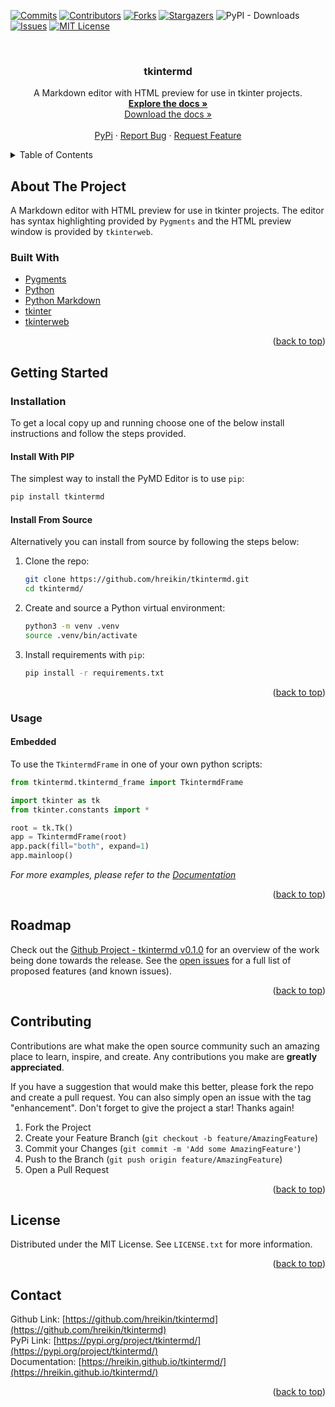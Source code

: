 <div id="top"></div>
<!--
*** Thanks for checking out the Best-README-Template. If you have a suggestion
*** that would make this better, please fork the repo and create a pull request
*** or simply open an issue with the tag "enhancement".
*** Don't forget to give the project a star!
*** Thanks again! Now go create something AMAZING! :D
-->

<!-- PROJECT SHIELDS -->
<!--
*** I'm using markdown "reference style" links for readability.
*** Reference links are enclosed in brackets [ ] instead of parentheses ( ).
*** See the bottom of this document for the declaration of the reference variables
*** for contributors-url, forks-url, etc. This is an optional, concise syntax you may use.
*** https://www.markdownguide.org/basic-syntax/#reference-style-links
-->
[![Commits][commit-shield]][commit-url]
[![Contributors][contributors-shield]][contributors-url]
[![Forks][forks-shield]][forks-url]
[![Stargazers][stars-shield]][stars-url]
![PyPI - Downloads](https://img.shields.io/pypi/dm/tkintermd?style=for-the-badge)    <!-- This link wont work in the reference style. -->
[![Issues][issues-shield]][issues-url]
[![MIT License][license-shield]][license-url]

<!-- PROJECT LOGO -->
<br />
<div align="center">
  <!-- <a href="https://github.com/hreikin/tkintermd">
    <img src="images/logo.png" alt="Logo" width="80" height="80">
  </a> -->

<h3 align="center">tkintermd</h3>

  <p align="center">
    A Markdown editor with HTML preview for use in tkinter projects.
    <br />
    <a href="https://hreikin.github.io/tkintermd"><strong>Explore the docs »</strong></a>
    <br />
    <a href="https://hreikin.github.io/tkintermd/pdf/tkintermd-documentation-LATEST.pdf">Download the docs »</a>
    <br />
    <br />
    <!-- <a href="https://github.com/hreikin/tkintermd">View Demo</a> -->
    <!-- · -->
    <a href="https://pypi.org/project/tkintermd/">PyPi</a>
    ·
    <a href="https://github.com/hreikin/tkintermd/issues">Report Bug</a>
    ·
    <a href="https://github.com/hreikin/tkintermd/issues">Request Feature</a>
  </p>
</div>

<!-- TABLE OF CONTENTS -->
<details>
  <summary>Table of Contents</summary>
  <ol>
    <li>
      <a href="#about-the-project">About The Project</a>
      <ul>
        <li><a href="#built-with">Built With</a></li>
      </ul>
    </li>
    <li>
      <a href="#getting-started">Getting Started</a>
      <ul>
        <!-- <li><a href="#prerequisites">Prerequisites</a></li> -->
        <li>
          <a href="#installation">Installation</a>
          <ul>
            <li><a href="#install-with-pip">Install With PIP</a></li>
            <li><a href="#install-from-source">Install From Source</a></li>
          </ul>
        </li>
        <li>
          <a href="#usage">Usage</a>
          <ul>
            <!-- <li><a href="#standalone">Standalone</a></li> -->
            <li><a href="#embedded">Embedded</a></li>
          </ul>
        </li>
      </ul>
    </li>
    <li><a href="#roadmap">Roadmap</a></li>
    <li><a href="#contributing">Contributing</a></li>
    <li><a href="#license">License</a></li>
    <li><a href="#contact">Contact</a></li>
    <!-- <li><a href="#acknowledgments">Acknowledgments</a></li> -->
  </ol>
</details>

<!-- ABOUT THE PROJECT -->
## About The Project

<!-- [![Product Name Screen Shot][product-screenshot]](https://example.com) -->

A Markdown editor with HTML preview for use in tkinter projects. The editor has 
syntax highlighting provided by `Pygments` and the HTML preview window is 
provided by `tkinterweb`.

<!-- <p align="right">(<a href="#top">back to top</a>)</p> -->

### Built With

* [Pygments](https://github.com/pygments/pygments)
* [Python](https://www.python.org/)
* [Python Markdown](https://github.com/Python-Markdown/markdown)
* [tkinter](https://docs.python.org/3/library/tkinter.html)
* [tkinterweb](https://github.com/Andereoo/TkinterWeb)

<p align="right">(<a href="#top">back to top</a>)</p>

<!-- GETTING STARTED -->
## Getting Started
<!-- ### Prerequisites

This is an example of how to list things you need to use the software and how to install them.
* npm
  ```sh
  npm install npm@latest -g
  ``` -->

### Installation
To get a local copy up and running choose one of the below install instructions and follow the steps provided.

#### Install With PIP

The simplest way to install the PyMD Editor is to use `pip`:

```sh
pip install tkintermd
```

#### Install From Source

Alternatively you can install from source by following the steps below:

1. Clone the repo:
   ```sh
   git clone https://github.com/hreikin/tkintermd.git
   cd tkintermd/
   ```
2. Create and source a Python virtual environment:
   ```sh
   python3 -m venv .venv
   source .venv/bin/activate
   ```
3. Install requirements with `pip`:
   ```sh
   pip install -r requirements.txt
   ```

<p align="right">(<a href="#top">back to top</a>)</p>

<!-- USAGE EXAMPLES -->
### Usage

#### Embedded

To use the `TkintermdFrame` in one of your own python scripts:

```python
from tkintermd.tkintermd_frame import TkintermdFrame

import tkinter as tk
from tkinter.constants import *

root = tk.Tk()
app = TkintermdFrame(root)
app.pack(fill="both", expand=1)
app.mainloop()
```

_For more examples, please refer to the [Documentation](https://hreikin.github.io/tkintermd)_

<p align="right">(<a href="#top">back to top</a>)</p>

<!-- ROADMAP -->
## Roadmap

<!-- - [ ] Feature 1
- [ ] Feature 2
- [ ] Feature 3
    - [ ] Nested Feature -->

Check out the [Github Project - tkintermd v0.1.0](https://github.com/users/hreikin/projects/1/) for an overview of the work being done towards the release.
See the [open issues](https://github.com/hreikin/tkintermd/issues) for a full list of proposed features (and known issues).

<p align="right">(<a href="#top">back to top</a>)</p>

<!-- CONTRIBUTING -->
## Contributing

Contributions are what make the open source community such an amazing place to learn, inspire, and create. Any contributions you make are **greatly appreciated**.

If you have a suggestion that would make this better, please fork the repo and create a pull request. You can also simply open an issue with the tag "enhancement".
Don't forget to give the project a star! Thanks again!

1. Fork the Project
2. Create your Feature Branch (`git checkout -b feature/AmazingFeature`)
3. Commit your Changes (`git commit -m 'Add some AmazingFeature'`)
4. Push to the Branch (`git push origin feature/AmazingFeature`)
5. Open a Pull Request

<p align="right">(<a href="#top">back to top</a>)</p>

<!-- LICENSE -->
## License

Distributed under the MIT License. See `LICENSE.txt` for more information.

<p align="right">(<a href="#top">back to top</a>)</p>

<!-- CONTACT -->
## Contact

Github Link: [https://github.com/hreikin/tkintermd](https://github.com/hreikin/tkintermd)  
PyPi Link: [https://pypi.org/project/tkintermd/](https://pypi.org/project/tkintermd/)  
Documentation: [https://hreikin.github.io/tkintermd/](https://hreikin.github.io/tkintermd/)

<p align="right">(<a href="#top">back to top</a>)</p>

<!-- ACKNOWLEDGMENTS
## Acknowledgments

* []()
* []()
* []()

<p align="right">(<a href="#top">back to top</a>)</p> -->

<!-- MARKDOWN LINKS & IMAGES -->
<!-- https://www.markdownguide.org/basic-syntax/#reference-style-links -->
[contributors-shield]: https://img.shields.io/github/contributors/hreikin/tkintermd.svg?style=for-the-badge
[contributors-url]: https://github.com/hreikin/tkintermd/graphs/contributors
[forks-shield]: https://img.shields.io/github/forks/hreikin/tkintermd.svg?style=for-the-badge
[forks-url]: https://github.com/hreikin/tkintermd/network/members
[stars-shield]: https://img.shields.io/github/stars/hreikin/tkintermd.svg?style=for-the-badge
[stars-url]: https://github.com/hreikin/tkintermd/stargazers
[issues-shield]: https://img.shields.io/github/issues/hreikin/tkintermd.svg?style=for-the-badge
[issues-url]: https://github.com/hreikin/tkintermd/issues
[license-shield]: https://img.shields.io/github/license/hreikin/tkintermd.svg?style=for-the-badge
[license-url]: https://github.com/hreikin/tkintermd/blob/master/LICENSE.txt
<!-- [linkedin-shield]: https://img.shields.io/badge/-LinkedIn-black.svg?style=for-the-badge&logo=linkedin&colorB=555 -->
<!-- [linkedin-url]: https://linkedin.com/in/linkedin_username -->
<!-- [product-screenshot]: images/screenshot.png -->
[commit-shield]: https://img.shields.io/github/commit-activity/m/hreikin/tkintermd?style=for-the-badge
[commit-url]: https://github.com/hreikin/tkintermd/graphs/commit-activity
